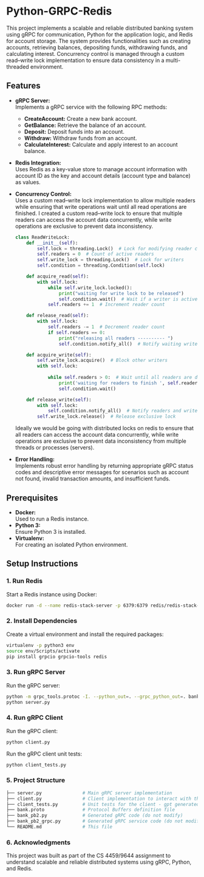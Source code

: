 # Python-GRPC-Redis


This project implements a scalable and reliable distributed banking system using gRPC for communication, Python for the application logic, and Redis for account storage. The system provides functionalities such as creating accounts, retrieving balances, depositing funds, withdrawing funds, and calculating interest. Concurrency control is managed through a custom read–write lock implementation to ensure data consistency in a multi-threaded environment.

## Features

- **gRPC Server:**  
  Implements a gRPC service with the following RPC methods:
  - **CreateAccount:** Create a new bank account.
  - **GetBalance:** Retrieve the balance of an account.
  - **Deposit:** Deposit funds into an account.
  - **Withdraw:** Withdraw funds from an account.
  - **CalculateInterest:** Calculate and apply interest to an account balance.

- **Redis Integration:**  
  Uses Redis as a key-value store to manage account information with account ID as the key and account details (account type and balance) as values.

- **Concurrency Control:**  
  Uses a custom read–write lock implementation to allow multiple readers while ensuring that write operations wait until all read operations are finished.
  I created a custom read–write lock to ensure that multiple readers can access the account data concurrently, while write operations are exclusive to prevent data inconsistency.

    ```python
    class ReadWriteLock:
        def __init__(self):
            self.lock = threading.Lock()  # Lock for modifying reader count
            self.readers = 0  # Count of active readers
            self.write_lock = threading.Lock()  # Lock for writers
            self.condition = threading.Condition(self.lock)

        def acquire_read(self):
            with self.lock:
                while self.write_lock.locked():
                    print("waiting for write lock to be released")
                    self.condition.wait()  # Wait if a writer is active
                self.readers += 1  # Increment reader count

        def release_read(self):
            with self.lock:
                self.readers -= 1  # Decrement reader count
                if self.readers == 0:
                    print("releasing all readers ---------- ")
                    self.condition.notify_all()  # Notify waiting writers

        def acquire_write(self):
            self.write_lock.acquire()  # Block other writers
            with self.lock:
                
                while self.readers > 0:  # Wait until all readers are done
                    print('waiting for readers to finish ', self.readers)
                    self.condition.wait()

        def release_write(self):
            with self.lock:
                self.condition.notify_all()  # Notify readers and writers
            self.write_lock.release()  # Release exclusive lock
    ```

  Ideally we would be going with distributed locks on redis to ensure that all readers can access the account data concurrently, while write operations are exclusive to prevent data inconsistency from multiple threads or processes (servers).

- **Error Handling:**  
  Implements robust error handling by returning appropriate gRPC status codes and descriptive error messages for scenarios such as account not found, invalid transaction amounts, and insufficient funds.

## Prerequisites

- **Docker:**  
  Used to run a Redis instance.
- **Python 3:**  
  Ensure Python 3 is installed.
- **Virtualenv:**  
  For creating an isolated Python environment.

## Setup Instructions

### 1. Run Redis

Start a Redis instance using Docker:

```bash
docker run -d --name redis-stack-server -p 6379:6379 redis/redis-stack-server:latest
```

### 2. Install Dependencies
Create a virtual environment and install the required packages:

```bash
virtualenv -p python3 env
source env/Scripts/activate
pip install grpcio grpcio-tools redis
```

### 3. Run gRPC Server

Run the gRPC server:

```bash
python -m grpc_tools.protoc -I. --python_out=. --grpc_python_out=. bank.proto
python server.py
```      

### 4. Run gRPC Client

Run the gRPC client:

```bash
python client.py
```

Run the gRPC client unit tests:

```bash
python client_tests.py
```

### 5. Project Structure

```graphql
├── server.py               # Main gRPC server implementation
├── client.py               # Client implementation to interact with the gRPC server
├── client_tests.py         # Unit tests for the client - gpt generated
├── bank.proto              # Protocol Buffers definition file
├── bank_pb2.py             # Generated gRPC code (do not modify)
├── bank_pb2_grpc.py        # Generated gRPC service code (do not modify)
└── README.md               # This file
```

### 6. Acknowledgments
This project was built as part of the CS 4459/9644 assignment to understand scalable and reliable distributed systems using gRPC, Python, and Redis.